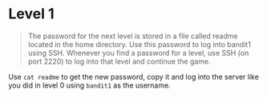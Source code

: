 # Level 1

> The password for the next level is stored in a file called readme located in the home directory. Use this password to log into bandit1 using SSH. Whenever you find a password for a level, use SSH (on port 2220) to log into that level and continue the game.

Use `cat readme` to get the new password, copy it and log into the server like you did in level 0 using `bandit1` as the username.

